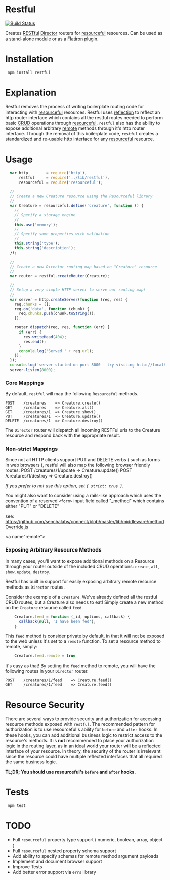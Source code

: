 # Restful

[![Build Status](https://secure.travis-ci.org/flatiron/restful.png)](http://travis-ci.org/flatiron/restful)

Creates [RESTful](http://en.wikipedia.org/wiki/Representational_state_transfer) [Director](http://github.com/flatiron/director) routers for [resourceful](http://github.com/flatiron/resourceful) resources. Can be used as a stand-alone module or as a [Flatiron](http://github.com/flatiron/) plugin.

# Installation

     npm install restful

# Explanation

Restful removes the process of writing boilerplate routing code for interacting with  [resourceful](http://github.com/flatiron/resourceful) resources. Restful uses <a href="http://en.wikipedia.org/wiki/Reflection_(computer_programming)">reflection</a> to reflect an http router interface which contains all the restful routes needed to perform basic [CRUD](http://en.wikipedia.org/wiki/Create,_read,_update_and_delete) operations through [resourceful](http://github.com/flatiron/resourceful). `restful` also has the ability to expose additional arbitrary <a href="#remote">remote</a> methods through it's http router interface. Through the removal of this boilerplate code, `restful` creates a standardized and re-usable http interface for any [resourceful](http://github.com/flatiron/resourceful) resource.


# Usage

``` js
  var http        = require('http'),
      restful     = require('../lib/restful'),
      resourceful = require('resourceful');

  //
  // Create a new Creature resource using the Resourceful library
  //
  var Creature = resourceful.define('creature', function () {
    //
    // Specify a storage engine
    //
    this.use('memory');
    //
    // Specify some properties with validation
    //
    this.string('type');
    this.string('description');
  });

  //
  // Create a new Director routing map based on "Creature" resource
  //
  var router = restful.createRouter(Creature);

  //
  // Setup a very simple HTTP server to serve our routing map!
  //
  var server = http.createServer(function (req, res) {
    req.chunks = [];
    req.on('data', function (chunk) {
      req.chunks.push(chunk.toString());
    });

    router.dispatch(req, res, function (err) {
      if (err) {
        res.writeHead(404);
        res.end();
      }
      console.log('Served ' + req.url);
    });
  });
  console.log('server started on port 8000 - try visiting http://localhost:8000/explore')
  server.listen(8000);
```

### Core Mappings

  By default, `restful` will map the following `Resourceful` methods.

    POST    /creatures    => Creature.create()
    GET     /creatures    => Creature.all()
    GET     /creatures/1  => Creature.show()
    PUT     /creatures/1  => Creature.update()
    DELETE  /creatures/1  => Creature.destroy()

  The `Director` router will dispatch all incoming RESTFul urls to the Creature resource and respond back with the appropriate result.

### Non-strict Mappings

Since not all HTTP clients support PUT and DELETE verbs ( such as forms in web browsers ),
restful will also map the following browser friendly routes:
    POST  /creatures/1/update  => Creature.update()
    POST  /creatures/1/destroy => Creature.destroy()

*If you prefer to not use this option, set `{ strict: true }`.*

You might also want to consider using a rails-like approach which uses the convention of a reserved `<form>` input field called "_method" which contains either "PUT" or "DELETE"

   see: https://github.com/senchalabs/connect/blob/master/lib/middleware/methodOverride.js

<a name"remote"></a>
### Exposing Arbitrary Resource Methods

In many cases, you'll want to expose additional methods on a Resource through your router outside of the included CRUD operations: `create`, `all`, `show`, `update`, `destroy`.

Restful has built in support for easily exposing arbitrary remote resource methods as `Director` routes.

Consider the example of a `Creature`. We've already defined all the restful CRUD routes, but a Creature also needs to eat! Simply create a new method on the `Creature` resource called `feed`.

```js
    Creature.feed = function (_id, options, callback) {
      callback(null, 'I have been fed');
    }
```
This `feed` method is consider private by default, in that it will not be exposed to the web unless it's set to a `remote` function. To set a resource method to remote, simply:

```js
    Creature.feed.remote = true
```

It's easy as that! By setting the `feed` method to remote, you will have the following routes in your `Director` router.

    POST    /creatures/1/feed    => Creature.feed()
    GET     /creatures/1/feed    => Creature.feed()


# Resource Security

There are several ways to provide security and authorization for accessing resource methods exposed with `restful`. The recommended pattern for authorization is to use resourceful's ability for `before` and `after` hooks. In these hooks, you can add additional business logic to restrict access to the resource's methods. It is **not** recommended to place your authorization logic in the routing layer, as in an ideal world your router will be a reflected interface of your resource. In theory, the security of the router is irrelevant since the resource could have multiple reflected interfaces that all required the same business logic. 

**TL;DR; You should use resourceful's `before` and `after` hooks.**

# Tests

     npm test

# TODO

 - Full `resourceful` property type support ( numeric, boolean, array, object )
 - Full `resourceful` nested property schema support
 - Add ability to specify schemas for remote method argument payloads
 - Implement and document browser support
 - Improve Tests
 - Add better error support via `errs` library

